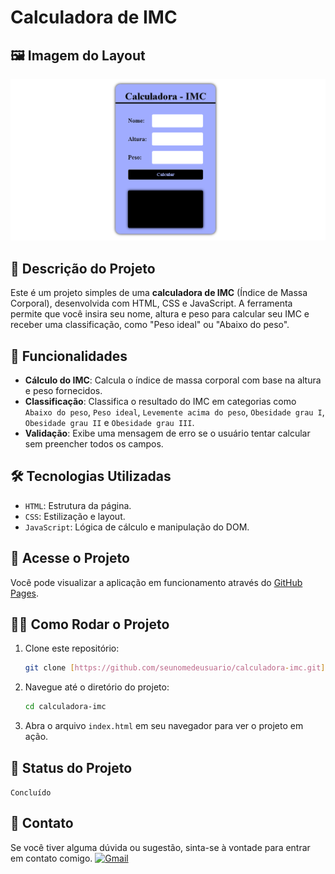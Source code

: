# Calculadora de IMC
## 🖼️ Imagem do Layout

![Imagem do Layout](calc.png)

## 📝 Descrição do Projeto

Este é um projeto simples de uma **calculadora de IMC** (Índice de Massa Corporal), desenvolvida com HTML, CSS e JavaScript. A ferramenta permite que você insira seu nome, altura e peso para calcular seu IMC e receber uma classificação, como "Peso ideal" ou "Abaixo do peso".

## 🚀 Funcionalidades

-   **Cálculo do IMC**: Calcula o índice de massa corporal com base na altura e peso fornecidos.
-   **Classificação**: Classifica o resultado do IMC em categorias como `Abaixo do peso`, `Peso ideal`, `Levemente acima do peso`, `Obesidade grau I`, `Obesidade grau II` e `Obesidade grau III`.
-   **Validação**: Exibe uma mensagem de erro se o usuário tentar calcular sem preencher todos os campos.

## 🛠️ Tecnologias Utilizadas

-   `HTML`: Estrutura da página.
-   `CSS`: Estilização e layout.
-   `JavaScript`: Lógica de cálculo e manipulação do DOM.

## 🔗 Acesse o Projeto

Você pode visualizar a aplicação em funcionamento através do [GitHub Pages](https://kamseara.github.io/calculadora-imc/).

## 👨‍💻 Como Rodar o Projeto

1.  Clone este repositório:
    ```bash
    git clone [https://github.com/seunomedeusuario/calculadora-imc.git](https://github.com/seunomedeusuario/calculadora-imc.git)
    ```
2.  Navegue até o diretório do projeto:
    ```bash
    cd calculadora-imc
    ```
3.  Abra o arquivo `index.html` em seu navegador para ver o projeto em ação.

## 📌 Status do Projeto

`Concluído`

## 📧 Contato

Se você tiver alguma dúvida ou sugestão, sinta-se à vontade para entrar em contato comigo.
[![Gmail](https://img.shields.io/badge/Gmail-D14836?style=for-the-badge&logo=gmail&logoColor=white)](mailto:kamiseara14@gmail.com)
